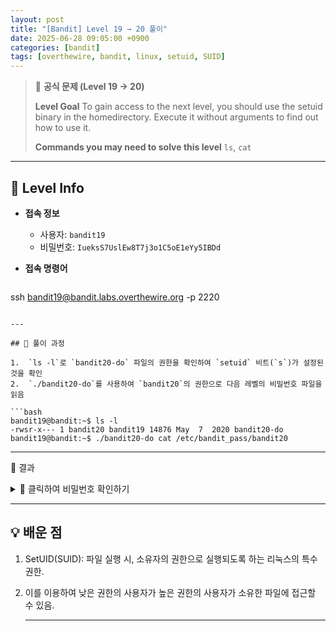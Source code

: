 ```yaml
---
layout: post
title: "[Bandit] Level 19 → 20 풀이"
date: 2025-06-28 09:05:00 +0900
categories: [bandit]
tags: [overthewire, bandit, linux, setuid, SUID]
---
```


> 📝 **공식 문제 (Level 19 → 20)**
>
> **Level Goal**
> To gain access to the next level, you should use the setuid binary in the homedirectory. Execute it without arguments to find out how to use it.
>
> **Commands you may need to solve this level**
> `ls`, `cat`

---

## 🔐 Level Info

- **접속 정보**
  - 사용자: `bandit19`
  - 비밀번호: `IueksS7UslEw8T7j3o1C5oE1eYy5IBDd`
  
- **접속 명령어**

  ```bash
ssh bandit19@bandit.labs.overthewire.org -p 2220
  ```

---

## 🧪 풀이 과정

1.  `ls -l`로 `bandit20-do` 파일의 권한을 확인하여 `setuid` 비트(`s`)가 설정된 것을 확인
2.  `./bandit20-do`를 사용하여 `bandit20`의 권한으로 다음 레벨의 비밀번호 파일을 읽음

```bash
bandit19@bandit:~$ ls -l
-rwsr-x--- 1 bandit20 bandit19 14876 May  7  2020 bandit20-do
bandit19@bandit:~$ ./bandit20-do cat /etc/bandit_pass/bandit20
```

---

🎯 결과

<details markdown="1">
<summary>👀 클릭하여 비밀번호 확인하기</summary>

```bash
GbKksEFF4yrVs6il55v6gwY5aVje5f0j
```

</details>

---

## 💡 배운 점

1. SetUID(SUID): 파일 실행 시, 소유자의 권한으로 실행되도록 하는 리눅스의 특수 권한.
2. 이를 이용하여 낮은 권한의 사용자가 높은 권한의 사용자가 소유한 파일에 접근할 수 있음.

    ---
